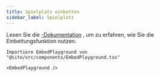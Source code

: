 ```yaml
---
title: Spielplatz einbetten
sidebar_label: Spielplatz
---
```


Lesen Sie die [-Dokumentation](intro) , um zu erfahren, wie Sie die Einbettungsfunktion nutzen.

```mdx-code-block
Importiere EmbedPlayground von "@site/src/components/EmbedPlayground.tsx"

<EmbedPlayground />
```
